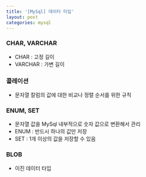 ```yaml
---
title: '[MySql] 데이터 타입'
layout: post
categories: mysql
---
```


### CHAR, VARCHAR
- CHAR : 고정 길이
- VARCHAR : 가변 길이

### 콜레이션
- 문자열 칼럼의 값에 대한 비교나 정렬 순서를 위한 규칙  

### ENUM, SET
- 문자열 값을 MySql 내부적으로 숫자 값으로 변환해서 관리
- ENUM : 반드시 하나의 값만 저장
- SET : 1개 이상의 값을 저장할 수 있음

### BLOB
- 이진 데이터 타입

